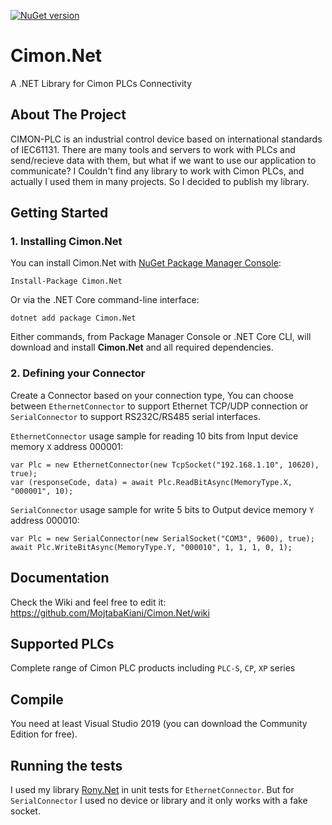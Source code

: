 [![NuGet version](https://badge.fury.io/nu/Cimon.Net.svg)](https://badge.fury.io/nu/Cimon.Net)

# Cimon.Net
A .NET Library for Cimon PLCs Connectivity

<!-- ABOUT THE PROJECT -->
## About The Project
<p>CIMON-PLC is an industrial control device based on international standards of IEC61131. There are many tools and servers to work with PLCs and send/recieve data with them, but what if we want to use our application to communicate? I Couldn't find any library to work with Cimon PLCs, and actually I used them in many projects. So I decided to publish my library.</p>

## Getting Started
### 1. Installing Cimon.Net
You can install Cimon.Net with [NuGet Package Manager Console](https://www.nuget.org/packages/Cimon.Net):

    Install-Package Cimon.Net
    
Or via the .NET Core command-line interface:

    dotnet add package Cimon.Net
    
Either commands, from Package Manager Console or .NET Core CLI, will download and install **Cimon.Net** and all required dependencies.

### 2. Defining your Connector
Create a Connector based on your connection type, You can choose between `EthernetConnector` to support Ethernet TCP/UDP connection or `SerialConnector` to support RS232C/RS485 serial interfaces.

`EthernetConnector` usage sample for reading 10 bits from Input device memory `X` address 000001:
   
    var Plc = new EthernetConnector(new TcpSocket("192.168.1.10", 10620), true);
    var (responseCode, data) = await Plc.ReadBitAsync(MemoryType.X, "000001", 10);

`SerialConnector` usage sample for write 5 bits to Output device memory `Y` address 000010:
   
    var Plc = new SerialConnector(new SerialSocket("COM3", 9600), true);
    await Plc.WriteBitAsync(MemoryType.Y, "000010", 1, 1, 1, 0, 1);
    
## Documentation
Check the Wiki and feel free to edit it: https://github.com/MojtabaKiani/Cimon.Net/wiki

## Supported PLCs
Complete range of Cimon PLC products including `PLC-S`, `CP`, `XP` series

## Compile
You need at least Visual Studio 2019 (you can download the Community Edition for free).

## Running the tests
I used my library [Rony.Net](https://github.com/MojtabaKiani/Rony.Net) in unit tests for `EthernetConnector`. But for `SerialConnector`
I used no device or library and it only works with a fake socket.
